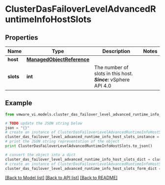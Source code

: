 # ClusterDasFailoverLevelAdvancedRuntimeInfoHostSlots


## Properties
Name | Type | Description | Notes
------------ | ------------- | ------------- | -------------
**host** | [**ManagedObjectReference**](ManagedObjectReference.md) |  | 
**slots** | **int** | The number of slots in this host.  ***Since:*** vSphere API 4.0  | 

## Example

```python
from vmware_vi.models.cluster_das_failover_level_advanced_runtime_info_host_slots import ClusterDasFailoverLevelAdvancedRuntimeInfoHostSlots

# TODO update the JSON string below
json = "{}"
# create an instance of ClusterDasFailoverLevelAdvancedRuntimeInfoHostSlots from a JSON string
cluster_das_failover_level_advanced_runtime_info_host_slots_instance = ClusterDasFailoverLevelAdvancedRuntimeInfoHostSlots.from_json(json)
# print the JSON string representation of the object
print ClusterDasFailoverLevelAdvancedRuntimeInfoHostSlots.to_json()

# convert the object into a dict
cluster_das_failover_level_advanced_runtime_info_host_slots_dict = cluster_das_failover_level_advanced_runtime_info_host_slots_instance.to_dict()
# create an instance of ClusterDasFailoverLevelAdvancedRuntimeInfoHostSlots from a dict
cluster_das_failover_level_advanced_runtime_info_host_slots_form_dict = cluster_das_failover_level_advanced_runtime_info_host_slots.from_dict(cluster_das_failover_level_advanced_runtime_info_host_slots_dict)
```
[[Back to Model list]](../README.md#documentation-for-models) [[Back to API list]](../README.md#documentation-for-api-endpoints) [[Back to README]](../README.md)


